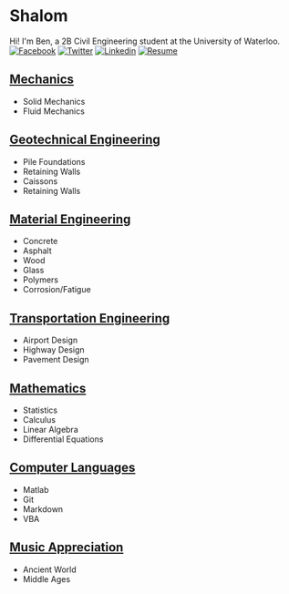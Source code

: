 # Shalom

Hi! I'm Ben, a 2B Civil Engineering student at the University of Waterloo. [![Facebook](https://i.imgur.com/ZEoTCsh.png?2)](http://facebook.com) [![Twitter](https://i.imgur.com/oyCw6j3.png?1)](http://twitter.com) [![Linkedin](https://i.imgur.com/7l3FBqf.png?1)](http://linkedin.com) [![Resume](https://i.imgur.com/lUHpgw4.png?1)](http://google.ca)

## [Mechanics](mechanics/mechanicstitle.md)

- Solid Mechanics
- Fluid Mechanics

## [Geotechnical Engineering](geo/geotitle.md)

- Pile Foundations
- Retaining Walls
- Caissons
- Retaining Walls

## [Material Engineering](materials/materialstitle.md)

- Concrete
- Asphalt
- Wood
- Glass
- Polymers
- Corrosion/Fatigue

## [Transportation Engineering](transpo/transpotitle.md)

- Airport Design
- Highway Design
- Pavement Design

## [Mathematics](math/mathtitle.md)

- Statistics
- Calculus
- Linear Algebra
- Differential Equations

## [Computer Languages](computer/computertitle.md)

- Matlab
- Git
- Markdown
- VBA

## [Music Appreciation](music/musicappreciation.md)

- Ancient World
- Middle Ages
